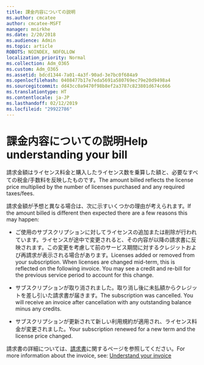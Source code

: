 ```yaml
---
title: 課金内容についての説明
ms.author: cmcatee
author: cmcatee-MSFT
manager: mnirkhe
ms.date: 2/20/2018
ms.audience: Admin
ms.topic: article
ROBOTS: NOINDEX, NOFOLLOW
localization_priority: Normal
ms.collection: Adm_O365
ms.custom: Adm_O365
ms.assetid: bdcd1344-7a01-4a3f-90ad-3e7bc0f684a9
ms.openlocfilehash: 0408477b17e7eda5691a580769ec79e20d9498a4
ms.sourcegitcommit: dd43cc0a9470f98b8ef2a3787c823801d674c666
ms.translationtype: HT
ms.contentlocale: ja-JP
ms.lasthandoff: 02/12/2019
ms.locfileid: "29922786"
---
```

# <a name="help-understanding-your-bill"></a><span data-ttu-id="170e6-102">課金内容についての説明</span><span class="sxs-lookup"><span data-stu-id="170e6-102">Help understanding your bill</span></span>

<span data-ttu-id="170e6-103">請求金額はライセンス料金と購入したライセンス数を乗算した額と、必要なすべての税金/手数料を反映したものです。</span><span class="sxs-lookup"><span data-stu-id="170e6-103">The amount billed reflects the license price multiplied by the number of licenses purchased and any required taxes/fees.</span></span>
  
<span data-ttu-id="170e6-104">請求金額が予想と異なる場合は、次に示すいくつかの理由が考えられます。</span><span class="sxs-lookup"><span data-stu-id="170e6-104">If the amount billed is different then expected there are a few reasons this may happen:</span></span>
  
- <span data-ttu-id="170e6-p101">ご使用のサブスクリプションに対してライセンスの追加または削除が行われています。ライセンスが途中で変更されると、その内容が以降の請求書に反映されます。この変更を考慮して前のサービス期間に対するクレジットおよび再請求が表示される場合があります。</span><span class="sxs-lookup"><span data-stu-id="170e6-p101">Licenses added or removed from your subscription. When licenses are changed mid-term, this is reflected on the following invoice. You may see a credit and re-bill for the previous service period to account for this change.</span></span>
    
- <span data-ttu-id="170e6-p102">サブスクリプションが取り消されました。取り消し後に未払額からクレジットを差し引いた請求書が届きます。</span><span class="sxs-lookup"><span data-stu-id="170e6-p102">The subscription was cancelled. You will receive an invoice after cancellation with any outstanding balance minus any credits.</span></span>
    
- <span data-ttu-id="170e6-110">サブスクリプションが更新されて新しい利用規約が適用され、ライセンス料金が変更されました。</span><span class="sxs-lookup"><span data-stu-id="170e6-110">Your subscription renewed for a new term and the license price changed.</span></span>
    
<span data-ttu-id="170e6-111">請求書の詳細については、[請求書](https://support.office.com/article/0724b428-fb59-4962-8c37-6674166d7507)に関するページを参照してください。</span><span class="sxs-lookup"><span data-stu-id="170e6-111">For more information about the invoice, see: [Understand your invoice](https://support.office.com/article/0724b428-fb59-4962-8c37-6674166d7507)</span></span>
  

